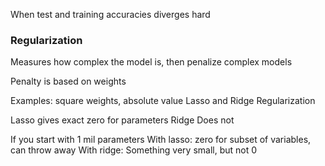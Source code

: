 When test and training accuracies diverges hard

### Regularization
Measures how complex the model is, then penalize complex models

Penalty is based on weights

Examples: square weights, absolute value
Lasso and Ridge Regularization


Lasso gives exact zero for parameters
Ridge Does not

If you start with 1 mil parameters
With lasso:
	zero for subset of variables, can throw away
With ridge:
	Something very small, but not 0